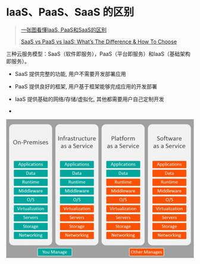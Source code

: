 # IaaS、PaaS、SaaS 的区别

> [一张图看懂IaaS, PaaS和SaaS的区别](https://blog.csdn.net/liujg79/article/details/84453736)
> 
> [SaaS vs PaaS vs IaaS: What’s The Difference & How To Choose](https://www.bmc.com/blogs/saas-vs-paas-vs-iaas-whats-the-difference-and-how-to-choose/)



三种云服务模型：SaaS（软件即服务），PaaS（平台即服务）和IaaS（基础架构即服务）。 

- SaaS 提供完整的功能, 用户不需要开发部署应用

- PaaS 提供良好的框架, 用户基于框架能够完成应用的开发部署

- IaaS  提供基础的网络/存储/虚拟化, 其他都需要用户自己定制开发

- 

![区别](_sources/XaaS/aas.jpg)


